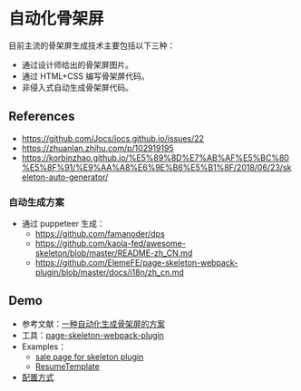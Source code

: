 # 自动化骨架屏

目前主流的骨架屏生成技术主要包括以下三种：

* 通过设计师给出的骨架屏图片。
* 通过 HTML+CSS 编写骨架屏代码。
* 非侵入式自动生成骨架屏代码。

## References

* https://github.com/Jocs/jocs.github.io/issues/22
* https://zhuanlan.zhihu.com/p/102919195
* https://korbinzhao.github.io/%E5%89%8D%E7%AB%AF%E5%BC%80%E5%8F%91/%E9%AA%A8%E6%9E%B6%E5%B1%8F/2018/06/23/skeleton-auto-generator/

### 自动生成方案
* 通过 puppeteer​ 生成：
    * https://github.com/famanoder/dps 
    * https://github.com/kaola-fed/awesome-skeleton/blob/master/README-zh_CN.md
    * https://github.com/ElemeFE/page-skeleton-webpack-plugin/blob/master/docs/i18n/zh_cn.md


## Demo
* 参考文献：[一种自动化生成骨架屏的方案](https://github.com/Jocs/jocs.github.io/issues/22)
* 工具：[page-skeleton-webpack-plugin](https://github.com/ElemeFE/page-skeleton-webpack-plugin)
* Examples：
    * [sale page for skeleton plugin](https://github.com/ElemeFE/page-skeleton-webpack-plugin/tree/master/examples/sale)
    * [ResumeTemplate](https://github.com/EmilyQiRabbit/ResumeTemplate)
* [配置方式](https://github.com/EmilyQiRabbit/ResumeTemplate/commit/eefb39ef56eebb23bd30bf8fc8f7e413beddbfce)
